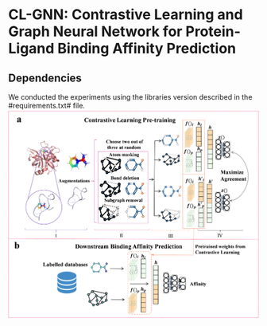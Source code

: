 # CL-GNN: Contrastive Learning and Graph Neural Network for Protein-Ligand Binding Affinity Prediction 
## Dependencies
We conducted the experiments using the libraries version described in the #requirements.txt# file.
![image](https://github.com/Shaoruisun/CL-GNN/blob/main/Figure.png)
